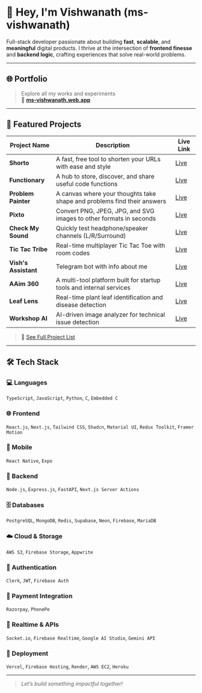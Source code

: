 # 👋 Hey, I'm Vishwanath (ms-vishwanath)

Full-stack developer passionate about building **fast**, **scalable**, and **meaningful** digital products. I thrive at the intersection of **frontend finesse** and **backend logic**, crafting experiences that solve real-world problems.

---

## 🌐 Portfolio

> Explore all my works and experiments  
🔗 **[ms-vishwanath.web.app](https://ms-vishwanath.web.app)**

---

## 🚀 Featured Projects

| Project Name            | Description                                                                                     | Live Link |
|-------------------------|-------------------------------------------------------------------------------------------------|-----------|
| **Shorto**              | A fast, free tool to shorten your URLs with ease and style                                     | [Live](https://shorto-one.vercel.app/) |
| **Functionary**         | A hub to store, discover, and share useful code functions                                      | [Live](https://functionary.vercel.app/) |
| **Problem Painter**     | A canvas where your thoughts take shape and problems find their answers                        | [Live](https://problem-painter.vercel.app/) |
| **Pixto**               | Convert PNG, JPEG, JPG, and SVG images to other formats in seconds                             | [Live](https://pixto.vercel.app/) |
| **Check My Sound**      | Quickly test headphone/speaker channels (L/R/Surround)                                         | [Live](https://checkmysound.web.app/) |
| **Tic Tac Tribe**       | Real-time multiplayer Tic Tac Toe with room codes                                              | [Live](https://tic-tac-tribe.web.app/) |
| **Vish's Assistant**    | Telegram bot with info about me                                                                | [Live](https://t.me/AboutVishBot) |
| **AAim 360**            | A multi-tool platform built for startup tools and internal services                            | [Live](https://aaim360.web.app/) |
| **Leaf Lens**           | Real-time plant leaf identification and disease detection                                      | [Live](https://leaf-lens.vercel.app/) |
| **Workshop AI**         | AI-driven image analyzer for technical issue detection                                         | [Live](https://workshop-ai-gilt.vercel.app/) |

> 🔗 [See Full Project List](https://ms-vishwanath.web.app#projects)

---

## 🛠️ Tech Stack

### 💻 Languages  
`TypeScript`, `JavaScript`, `Python`, `C`, `Embedded C`

### 🌐 Frontend  
`React.js`, `Next.js`, `Tailwind CSS`, `Shadcn`, `Material UI`, `Redux Toolkit`, `Framer Motion`

### 📱 Mobile  
`React Native`, `Expo`

### 🧠 Backend  
`Node.js`, `Express.js`, `FastAPI`, `Next.js Server Actions`

### 🗄️ Databases  
`PostgreSQL`, `MongoDB`, `Redis`, `Supabase`, `Neon`, `Firebase`, `MariaDB`

### ☁️ Cloud & Storage  
`AWS S3`, `Firebase Storage`, `Appwrite`

### 🔐 Authentication  
`Clerk`, `JWT`, `Firebase Auth`

### 💸 Payment Integration  
`Razorpay`, `PhonePe`

### 🔌 Realtime & APIs  
`Socket.io`, `Firebase Realtime`, `Google AI Studio`, `Gemini API`

### 🚀 Deployment  
`Vercel`, `Firebase Hosting`, `Render`, `AWS EC2`, `Heroku`

---



> _Let’s build something impactful together!_
